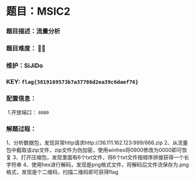 # 题目：MSIC2

### 题目描述：流量分析

### 题目难度： 🌟🌟

### 维护：SiJiDo

### KEY: `flag{3819169573b7a37786d2ea39c6daef76}`

### 配置信息： 

​	1.开放端口： `8080`

### 解题过程：

1、分析数据包，发现异常http请求http://36.111.162.123:999/666.zip
2、从流量包中截取该zip文件，zip文件为伪加密，使用winhex将0900修改为0000即可恢复
3、打开压缩包，发现里面有6个txt文件，将6个txt文件按顺序拼接获得一个长字符串
4、使用hex进行解码，发现是png格式文件，将解码后文件流保存为.png格式，发现是个二维码，扫描二维码即可获得flag